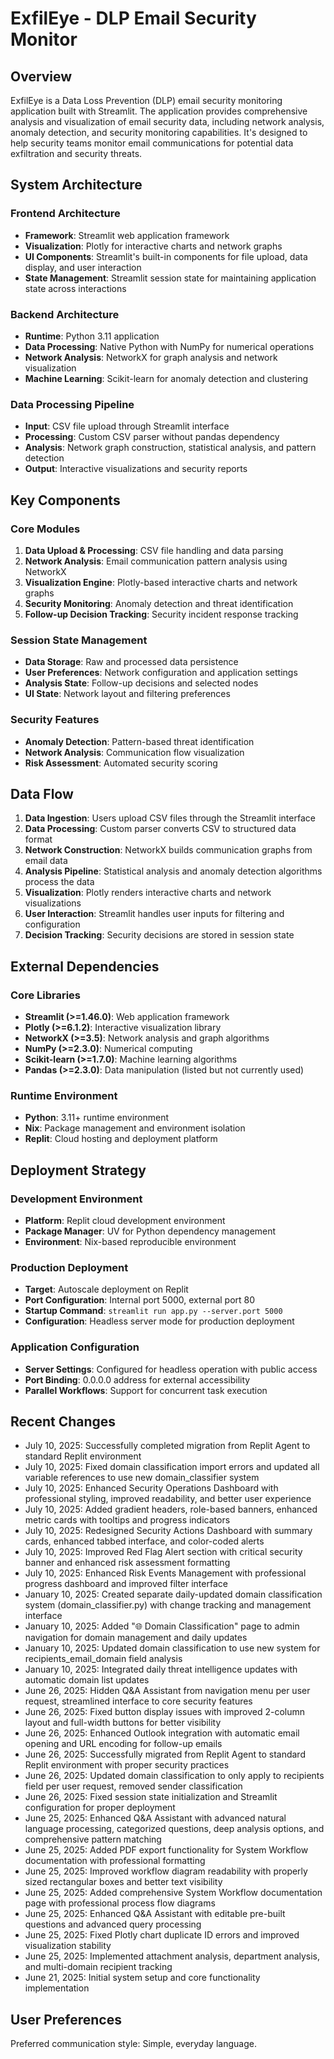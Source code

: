 # ExfilEye - DLP Email Security Monitor

## Overview

ExfilEye is a Data Loss Prevention (DLP) email security monitoring application built with Streamlit. The application provides comprehensive analysis and visualization of email security data, including network analysis, anomaly detection, and security monitoring capabilities. It's designed to help security teams monitor email communications for potential data exfiltration and security threats.

## System Architecture

### Frontend Architecture
- **Framework**: Streamlit web application framework
- **Visualization**: Plotly for interactive charts and network graphs
- **UI Components**: Streamlit's built-in components for file upload, data display, and user interaction
- **State Management**: Streamlit session state for maintaining application state across interactions

### Backend Architecture
- **Runtime**: Python 3.11 application
- **Data Processing**: Native Python with NumPy for numerical operations
- **Network Analysis**: NetworkX for graph analysis and network visualization
- **Machine Learning**: Scikit-learn for anomaly detection and clustering

### Data Processing Pipeline
- **Input**: CSV file upload through Streamlit interface
- **Processing**: Custom CSV parser without pandas dependency
- **Analysis**: Network graph construction, statistical analysis, and pattern detection
- **Output**: Interactive visualizations and security reports

## Key Components

### Core Modules
1. **Data Upload & Processing**: CSV file handling and data parsing
2. **Network Analysis**: Email communication pattern analysis using NetworkX
3. **Visualization Engine**: Plotly-based interactive charts and network graphs
4. **Security Monitoring**: Anomaly detection and threat identification
5. **Follow-up Decision Tracking**: Security incident response tracking

### Session State Management
- **Data Storage**: Raw and processed data persistence
- **User Preferences**: Network configuration and application settings
- **Analysis State**: Follow-up decisions and selected nodes
- **UI State**: Network layout and filtering preferences

### Security Features
- **Anomaly Detection**: Pattern-based threat identification
- **Network Analysis**: Communication flow visualization
- **Risk Assessment**: Automated security scoring

## Data Flow

1. **Data Ingestion**: Users upload CSV files through the Streamlit interface
2. **Data Processing**: Custom parser converts CSV to structured data format
3. **Network Construction**: NetworkX builds communication graphs from email data
4. **Analysis Pipeline**: Statistical analysis and anomaly detection algorithms process the data
5. **Visualization**: Plotly renders interactive charts and network visualizations
6. **User Interaction**: Streamlit handles user inputs for filtering and configuration
7. **Decision Tracking**: Security decisions are stored in session state

## External Dependencies

### Core Libraries
- **Streamlit (>=1.46.0)**: Web application framework
- **Plotly (>=6.1.2)**: Interactive visualization library
- **NetworkX (>=3.5)**: Network analysis and graph algorithms
- **NumPy (>=2.3.0)**: Numerical computing
- **Scikit-learn (>=1.7.0)**: Machine learning algorithms
- **Pandas (>=2.3.0)**: Data manipulation (listed but not currently used)

### Runtime Environment
- **Python**: 3.11+ runtime environment
- **Nix**: Package management and environment isolation
- **Replit**: Cloud hosting and deployment platform

## Deployment Strategy

### Development Environment
- **Platform**: Replit cloud development environment
- **Package Manager**: UV for Python dependency management
- **Environment**: Nix-based reproducible environment

### Production Deployment
- **Target**: Autoscale deployment on Replit
- **Port Configuration**: Internal port 5000, external port 80
- **Startup Command**: `streamlit run app.py --server.port 5000`
- **Configuration**: Headless server mode for production deployment

### Application Configuration
- **Server Settings**: Configured for headless operation with public access
- **Port Binding**: 0.0.0.0 address for external accessibility
- **Parallel Workflows**: Support for concurrent task execution

## Recent Changes

- July 10, 2025: Successfully completed migration from Replit Agent to standard Replit environment
- July 10, 2025: Fixed domain classification import errors and updated all variable references to use new domain_classifier system
- July 10, 2025: Enhanced Security Operations Dashboard with professional styling, improved readability, and better user experience
- July 10, 2025: Added gradient headers, role-based banners, enhanced metric cards with tooltips and progress indicators
- July 10, 2025: Redesigned Security Actions Dashboard with summary cards, enhanced tabbed interface, and color-coded alerts
- July 10, 2025: Improved Red Flag Alert section with critical security banner and enhanced risk assessment formatting
- July 10, 2025: Enhanced Risk Events Management with professional progress dashboard and improved filter interface
- January 10, 2025: Created separate daily-updated domain classification system (domain_classifier.py) with change tracking and management interface
- January 10, 2025: Added "🌐 Domain Classification" page to admin navigation for domain management and daily updates
- January 10, 2025: Updated domain classification to use new system for recipients_email_domain field analysis
- January 10, 2025: Integrated daily threat intelligence updates with automatic domain list updates
- June 26, 2025: Hidden Q&A Assistant from navigation menu per user request, streamlined interface to core security features
- June 26, 2025: Fixed button display issues with improved 2-column layout and full-width buttons for better visibility
- June 26, 2025: Enhanced Outlook integration with automatic email opening and URL encoding for follow-up emails
- June 26, 2025: Successfully migrated from Replit Agent to standard Replit environment with proper security practices
- June 26, 2025: Updated domain classification to only apply to recipients field per user request, removed sender classification
- June 26, 2025: Fixed session state initialization and Streamlit configuration for proper deployment
- June 25, 2025: Enhanced Q&A Assistant with advanced natural language processing, categorized questions, deep analysis options, and comprehensive pattern matching
- June 25, 2025: Added PDF export functionality for System Workflow documentation with professional formatting
- June 25, 2025: Improved workflow diagram readability with properly sized rectangular boxes and better text visibility
- June 25, 2025: Added comprehensive System Workflow documentation page with professional process flow diagrams
- June 25, 2025: Enhanced Q&A Assistant with editable pre-built questions and advanced query processing
- June 25, 2025: Fixed Plotly chart duplicate ID errors and improved visualization stability
- June 25, 2025: Implemented attachment analysis, department analysis, and multi-domain recipient tracking
- June 21, 2025: Initial system setup and core functionality implementation

## User Preferences

Preferred communication style: Simple, everyday language.